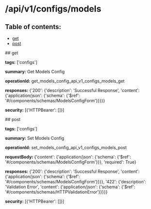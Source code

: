 # /api/v1/configs/models

## Table of contents:
- [get](#get)
- [post](#post)

<a name="get" />
## get

**tags:** ['configs']

**summary:** Get Models Config

**operationId:** get_models_config_api_v1_configs_models_get

**responses:** {'200': {'description': 'Successful Response', 'content': {'application/json': {'schema': {'$ref': '#/components/schemas/ModelsConfigForm'}}}}}

**security:** [{'HTTPBearer': []}]

<a name="post" />
## post

**tags:** ['configs']

**summary:** Set Models Config

**operationId:** set_models_config_api_v1_configs_models_post

**requestBody:** {'content': {'application/json': {'schema': {'$ref': '#/components/schemas/ModelsConfigForm'}}}, 'required': True}

**responses:** {'200': {'description': 'Successful Response', 'content': {'application/json': {'schema': {'$ref': '#/components/schemas/ModelsConfigForm'}}}}, '422': {'description': 'Validation Error', 'content': {'application/json': {'schema': {'$ref': '#/components/schemas/HTTPValidationError'}}}}}

**security:** [{'HTTPBearer': []}]

